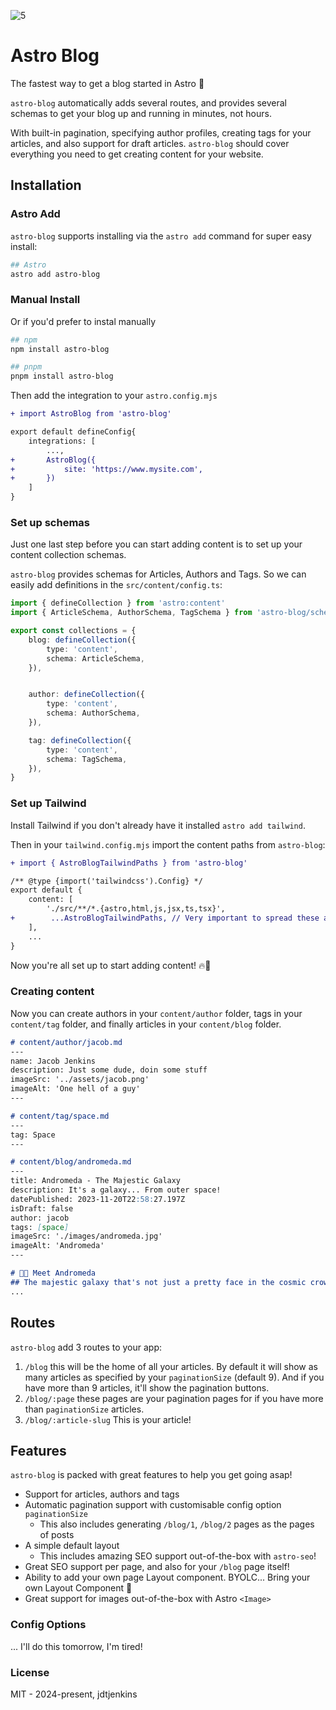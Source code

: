 ![5](https://github.com/futurethemes/astro-blog-plugin/assets/7649031/41985bbf-db1c-4c10-b479-073d8959330a)

# Astro Blog
The fastest way to get a blog started in Astro 🚀

`astro-blog` automatically adds several routes, and provides several schemas to get your blog up and running in minutes, not hours.

With built-in pagination, specifying author profiles, creating tags for your articles, and also support for draft articles. `astro-blog` should cover everything you need to get creating content for your website.

## Installation

### Astro Add

`astro-blog` supports installing via the `astro add` command for super easy install:

```bash
## Astro
astro add astro-blog
```

### Manual Install
Or if you'd prefer to instal manually

```bash
## npm
npm install astro-blog

## pnpm
pnpm install astro-blog
```

Then add the integration to your `astro.config.mjs`

```diff
+ import AstroBlog from 'astro-blog'

export default defineConfig{
    integrations: [
        ...,
+       AstroBlog({
+           site: 'https://www.mysite.com',
+       })
    ]
}
```

### Set up schemas

Just one last step before you can start adding content is to set up your content collection schemas.

`astro-blog` provides schemas for Articles, Authors and Tags. So we can easily add definitions in the `src/content/config.ts`:

```ts
import { defineCollection } from 'astro:content'
import { ArticleSchema, AuthorSchema, TagSchema } from 'astro-blog/schema'

export const collections = {
    blog: defineCollection({
        type: 'content',
        schema: ArticleSchema,
    }),


    author: defineCollection({
        type: 'content',
        schema: AuthorSchema,
    }),

    tag: defineCollection({
        type: 'content',
        schema: TagSchema,
    }),
}
```

### Set up Tailwind

Install Tailwind if you don't already have it installed `astro add tailwind`.

Then in your `tailwind.config.mjs` import the content paths from `astro-blog`:

```diff
+ import { AstroBlogTailwindPaths } from 'astro-blog'

/** @type {import('tailwindcss').Config} */
export default {
	content: [
        './src/**/*.{astro,html,js,jsx,ts,tsx}',
+        ...AstroBlogTailwindPaths, // Very important to spread these as it's an array!
    ],
    ...
}
```

Now you're all set up to start adding content! 🔥🙌

### Creating content

Now you can create authors in your `content/author` folder, tags in your `content/tag` folder, and finally articles in your `content/blog` folder.

```md
# content/author/jacob.md
---
name: Jacob Jenkins
description: Just some dude, doin some stuff
imageSrc: '../assets/jacob.png'
imageAlt: 'One hell of a guy'
---
```

```md
# content/tag/space.md
---
tag: Space
---
```

```md
# content/blog/andromeda.md
---
title: Andromeda - The Majestic Galaxy
description: It's a galaxy... From outer space!
datePublished: 2023-11-20T22:58:27.197Z
isDraft: false
author: jacob
tags: [space]
imageSrc: './images/andromeda.jpg'
imageAlt: 'Andromeda'
---

# 🌌✨ Meet Andromeda
## The majestic galaxy that's not just a pretty face in the cosmic crowd! 🚀🌠
...
```

## Routes

`astro-blog` add 3 routes to your app:

1) `/blog` this will be the home of all your articles. By default it will show as many articles as specified by your `paginationSize` (default 9). And if you have more than 9 articles, it'll show the pagination buttons.
2) `/blog/:page` these pages are your pagination pages for if you have more than `paginationSize` articles.
3) `/blog/:article-slug` This is your article!

## Features

`astro-blog` is packed with great features to help you get going asap!

- Support for articles, authors and tags
- Automatic pagination support with customisable config option `paginationSize`
    - This also includes generating `/blog/1`, `/blog/2` pages as the pages of posts
- A simple default layout
    - This includes amazing SEO support out-of-the-box with `astro-seo`!
- Great SEO support per page, and also for your `/blog` page itself!
- Ability to add your own page Layout component. BYOLC... Bring your own Layout Component 👀
- Great support for images out-of-the-box with Astro `<Image>`

### Config Options

... I'll do this tomorrow, I'm tired!

### License

MIT - 2024-present, jdtjenkins
